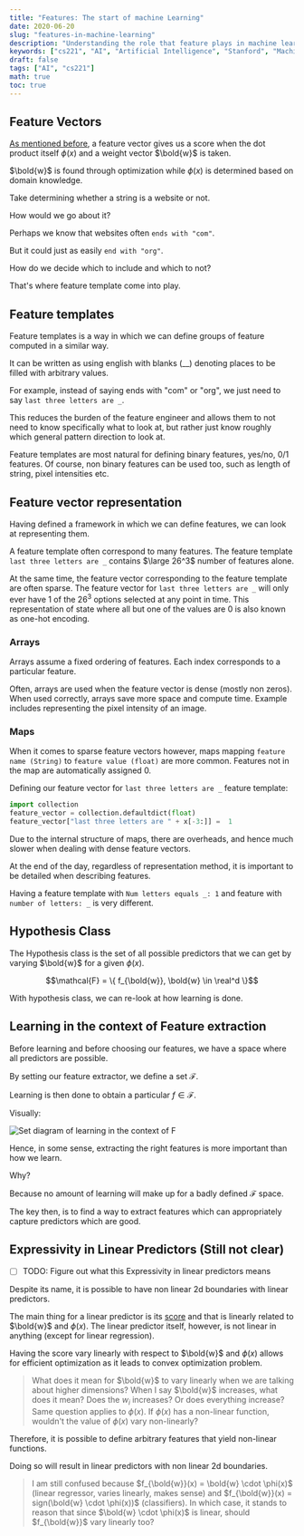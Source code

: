 ```yaml
---
title: "Features: The start of machine Learning"
date: 2020-06-20
slug: "features-in-machine-learning"
description: "Understanding the role that feature plays in machine learning"
keywords: ["cs221", "AI", "Artificial Intelligence", "Stanford", "Machine Learning", "Feature", "Feature Vector", "ML"]
draft: false
tags: ["AI", "cs221"]
math: true
toc: true
---
```


## Feature Vectors

[As mentioned before](../machine-learning-intro-to-reflex-based-model/#feature-vector), a feature vector gives us a score when the dot product itself $\phi(x)$ and a weight vector $\bold{w}$ is taken.

$\bold{w}$ is found through optimization while $\phi (x)$ is determined based on domain knowledge.

Take determining whether a string is a website or not.

How would we go about it?

Perhaps we know that websites often `ends with "com"`.

But it could just as easily `end with "org"`.

How do we decide which to include and which to not?

That's where feature template come into play.

## Feature templates

Feature templates is a way in which we can define groups of feature computed in a similar way.

It can be written as using english with blanks (__) denoting places to be filled with arbitrary values.

For example, instead of saying ends with "com" or "org", we just need to say `last three letters are _`.

This reduces the burden of the feature engineer and allows them to not need to know specifically what to look at, but rather just know roughly which general pattern direction to look at.

Feature  templates  are  most  natural  for  defining  binary  features, yes/no, 0/1 features. Of course, non binary features can be used too, such as length of string, pixel intensities etc.

## Feature vector representation

Having defined a framework in which we can define features, we can look at representing them.

A feature template often correspond to many features. The feature template `last three letters are _` contains $\large 26^3$ number of features alone.

At the same time, the feature vector corresponding to the feature template are often sparse. The feature vector for `last three letters are _` will only ever have 1 of the $26^3$ options selected at any point in time. This representation of state where all but one of the values are 0 is also known as one-hot encoding.

### Arrays

Arrays assume a fixed ordering of features. Each index corresponds to a particular feature.

Often, arrays are used when the feature vector is dense (mostly non zeros). When used correctly, arrays save more space and compute time. Example includes representing the pixel intensity of an image.

### Maps

When it comes to sparse feature vectors however, maps mapping `feature name (String)` to `feature value (float)` are more common. Features not in the map are automatically assigned 0.

Defining our feature vector for `last three letters are _` feature template:

```python
import collection
feature_vector = collection.defaultdict(float)
feature_vector["last three letters are " + x[-3:]] =  1
```

Due to the internal structure of maps, there are overheads, and hence much slower when dealing with dense feature vectors.

At the end of the day, regardless of representation method, it is important to  be  detailed  when  describing  features.

Having a feature template with `Num letters equals _: 1` and feature with `number of letters: _` is very different.

## Hypothesis Class

The Hypothesis class is the set of all possible predictors that we can get by varying $\bold{w}$ for a given $\phi (x)$.

$$\mathcal{F} = \{ f_{\bold{w}}, \bold{w} \in \real^d \}$$

With hypothesis class, we can re-look at how learning is done.

## Learning in the context of Feature extraction

Before learning and before choosing our features, we have a space where all predictors are possible.

By setting our feature extractor, we define a set $\mathcal{F}$.

Learning is then done to obtain a particular $f \in \mathcal{F}$.

Visually:

![Set diagram of learning in the context of F](/images/cs221/features/predictor_space.png "Set diagram of learning in the context of F")

Hence, in some sense, extracting the right features is more important than how we learn.

Why?

Because no amount of learning will make up for a badly defined $\mathcal{F}$ space.

The key then, is to find a way to extract features which can appropriately capture predictors which are good.

## Expressivity in Linear Predictors (Still not clear)

- [ ] TODO: Figure out what this Expressivity in linear predictors means

Despite its name, it is possible to have non linear 2d boundaries with linear predictors.

The main thing for a linear predictor is its [score](../machine-learning-intro-to-reflex-based-model/#score) and that is linearly related to $\bold{w}$ and $\phi (x)$. The linear predictor itself, however, is not linear in anything (except for linear regression).

Having the score vary linearly with respect to $\bold{w}$ and $\phi (x)$ allows for efficient optimization as it leads to convex optimization problem.

> What does it mean for $\bold{w}$ to vary linearly when we are talking about higher dimensions? When I say $\bold{w}$ increases, what does it mean? Does the $w_i$ increases? Or does everything increase?
> Same question applies to $\phi(x)$. If $\phi(x)$ has a non-linear function, wouldn't the value of $\phi(x)$ vary non-linearly?

Therefore, it is possible to define arbitrary features that yield non-linear functions.

Doing so will result in linear predictors with non linear 2d boundaries.

> I am still confused because $f_{\bold{w}}(x) = \bold{w} \cdot \phi(x)$ (linear regressor, varies linearly, makes sense) and $f_{\bold{w}}(x) = sign(\bold{w} \cdot \phi(x))$ (classifiers). In which case, it stands to reason that since $\bold{w} \cdot \phi(x)$ is linear, should $f_{\bold{w}}$ vary linearly too?
